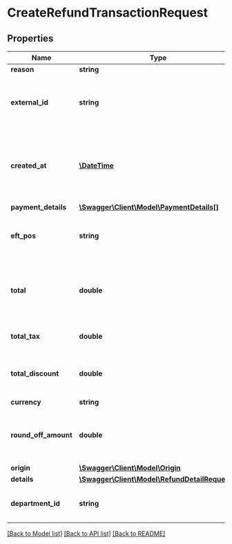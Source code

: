 # CreateRefundTransactionRequest

## Properties
Name | Type | Description | Notes
------------ | ------------- | ------------- | -------------
**reason** | **string** |  | [optional] 
**external_id** | **string** | The store&#x27;s transaction unique identifier. Eg. Order-1234 | [optional] 
**created_at** | [**\DateTime**](\DateTime.md) | The date and time the transaction was created in ISO 8601 format. | [optional] 
**payment_details** | [**\Swagger\Client\Model\PaymentDetails[]**](PaymentDetails.md) |  | [optional] 
**eft_pos** | **string** | Electronic funds transfer at point of sale | [optional] 
**total** | **double** | Total amount paid by the customer, after discounts and taxes | [optional] 
**total_tax** | **double** | Total amount of taxes paid | [optional] 
**total_discount** | **double** | Discount amount applied to this purchase | [optional] 
**currency** | **string** |  | [optional] 
**round_off_amount** | **double** | Stores the specific value used for rounding calculations | [optional] 
**origin** | [**\Swagger\Client\Model\Origin**](Origin.md) |  | [optional] 
**details** | [**\Swagger\Client\Model\RefundDetailRequest[]**](RefundDetailRequest.md) |  | [optional] 
**department_id** | **string** | The Id assigned by the retailer | [optional] 

[[Back to Model list]](../../README.md#documentation-for-models) [[Back to API list]](../../README.md#documentation-for-api-endpoints) [[Back to README]](../../README.md)

